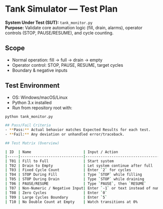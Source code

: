 # Tank Simulator — Test Plan

**System Under Test (SUT):** `tank_monitor.py`  
**Purpose:** Validate core automation logic (fill, drain, alarms), operator controls (STOP, PAUSE/RESUME), and cycle counting.

## Scope
- Normal operation: fill → full → drain → empty
- Operator control: STOP, PAUSE, RESUME, target cycles
- Boundary & negative inputs

## Test Environment
- OS: Windows/macOS/Linux
- Python 3.x installed
- Run from repository root with:
```bash
python tank_monitor.py

## Pass/Fail Criteria
- **Pass:** Actual behavior matches Expected Results for each test.
- **Fail:** Any deviation or unhandled error/traceback.

## Test Matrix (Overview)

| ID  | Name                        | Input / Action                      | Expected Result |
|-----|-----------------------------|-------------------------------------|-----------------|
| T01 | Fill to Full                | Start system                        | Tank rises step-by-step to 100%; prints overflow alarm |
| T02 | Drain to Empty              | Let system continue after full      | Tank decreases step-by-step to 0%; prints "Tank Empty" |
| T03 | Fixed Cycle Count           | Enter `2` for cycles                | Runs exactly 2 full cycles then stops |
| T04 | STOP During Fill            | Type `STOP` while filling           | Immediate shutdown with STOP message |
| T05 | STOP During Drain           | Type `STOP` while draining          | Immediate shutdown with STOP message |
| T06 | PAUSE/RESUME                | Type `PAUSE`, then `RESUME`         | Holds level steady; resumes from same level |
| T07 | Non-Numeric / Negative Input| Enter `-1` or text instead of number| Rejects input or re-prompts (Pending if not yet implemented) |
| T08 | Zero Cycles                 | Enter `0`                           | No cycles run; program exits politely |
| T09 | Large Cycles Boundary       | Enter `5`                           | Completes 5 cycles; then stops |
| T10 | No Double Count at Empty    | Watch transitions at 0%             | Cycle increments once per drain, no duplicates |
